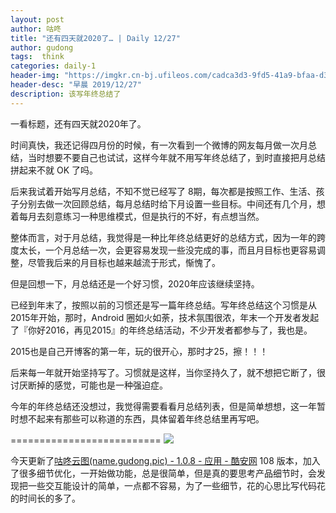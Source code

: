 ```yaml
---
layout: post
author: 咕咚
title: "还有四天就2020了… | Daily 12/27"
author: gudong
tags:  think
categories: daily-1
header-img: "https://imgkr.cn-bj.ufileos.com/cadca3d3-9fd5-41a9-bfaa-d3bb88ce95bf.jpg"
header-desc: "早晨 2019/12/27"
description: 该写年终总结了
---
```



一看标题，还有四天就2020年了。

时间真快，我还记得四月份的时候，有一次看到一个微博的网友每月做一次月总结，当时想要不要自己也试试，这样今年就不用写年终总结了，到时直接把月总结拼起来不就 OK 了吗。

后来我试着开始写月总结，不知不觉已经写了 8期，每次都是按照工作、生活、孩子分别去做一次回顾总结，每月总结时给下月设置一些目标。中间还有几个月，想着每月去刻意练习一种思维模式，但是执行的不好，有点想当然。

整体而言，对于月总结，我觉得是一种比年终总结更好的总结方式，因为一年的跨度太长，一个月总结一次，会更容易发现一些没完成的事，而且月目标也更容易调整，尽管我后来的月目标也越来越流于形式，惭愧了。

但是回想一下，月总结还是一个好习惯，2020年应该继续坚持。

已经到年末了，按照以前的习惯还是写一篇年终总结。写年终总结这个习惯是从2015年开始，那时，Android 圈如火如荼，技术氛围很浓，年末一个开发者发起了『你好2016，再见2015』的年终总结活动，不少开发者都参与了，我也是。

2015也是自己开博客的第一年，玩的很开心，那时才25，擦！！！

后来每一年就开始坚持写了。习惯就是这样，当你坚持久了，就不想把它断了，很讨厌断掉的感觉，可能也是一种强迫症。

今年的年终总结还没想过，我觉得需要看看月总结列表，但是简单想想，这一年暂时想不起来有那些可以称道的东西，具体留着年终总结里再写吧。

==========================
![](https://imgkr.cn-bj.ufileos.com/8abb25fb-0bfe-4b4f-9485-c6fc5a1e018b.jpg)

今天更新了[咕咚云图(name.gudong.pic) - 1.0.8 - 应用 - 酷安网](https://www.coolapk.com/apk/name.gudong.pic) 108 版本，加入了很多细节优化，一开始做功能，总是很简单，但是真的要思考产品细节时，会发现把一些交互能设计的简单，一点都不容易，为了一些细节，花的心思比写代码花的时间长的多了。
